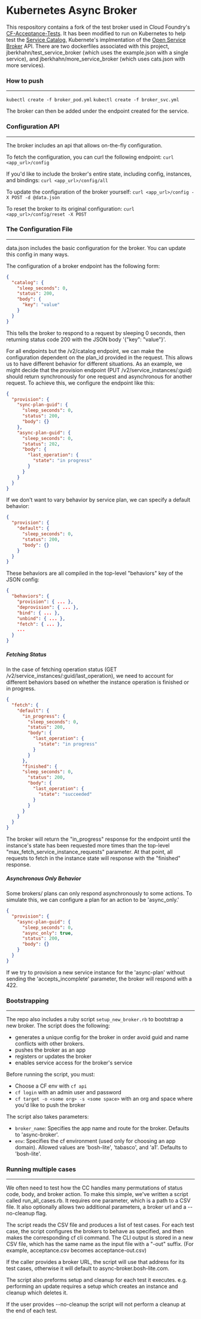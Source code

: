 # Kubernetes Async Broker

This respository contains a fork of the test broker used in Cloud Foundry's [CF-Acceptance-Tests](http://github.com/cloudfoundry/cf-acceptance-tests).
It has been modified to run on Kubernetes to help test the [Service Catalog](http://github.com/kubernetes-incubator/service-catalog), Kubernete's implmentation
of the [Open Service Broker](https://www.openservicebrokerapi.org/) API. There are two dockerfiles associated with this project, jberkhahn/test_service_broker (which uses
the example.json with a single service), and jberkhahn/more_service_broker (which uses cats.json with more services).
### How to push ###
-------------------
`kubectl create -f broker_pod.yml`
`kubectl create -f broker_svc.yml`

The broker can then be added under the endpoint created for the service.



### Configuration API ###
------------------------
The broker includes an api that allows on-the-fly configuration.

To fetch the configuration, you can curl the following endpoint:
`curl <app_url>/config`

If you'd like to include the broker's entire state, including config, instances, and bindings:
`curl <app_url>/config/all`

To update the configuration of the broker yourself:
`curl <app_url>/config -X POST -d @data.json`

To reset the broker to its original configuration:
`curl <app_url>/config/reset -X POST`


### The Configuration File ###
------------------------------
data.json includes the basic configuration for the broker. You can update this config in many ways.

The configuration of a broker endpoint has the following form:
```json
{
  "catalog": {
    "sleep_seconds": 0,
    "status": 200,
    "body": {
      "key": "value"
    }
  }
}
```

This tells the broker to respond to a request by sleeping 0 seconds, then returning status code 200 with the JSON body
'{"key": "value"}'.

For all endpoints but the /v2/catalog endpoint, we can make the configuration dependent on the plan_id provided
in the request. This allows us to have different behavior for different situations. As an example, we might decide
that the provision endpoint (PUT /v2/service_instances/:guid) should return synchronously for one request and asynchronous
for another request. To achieve this, we configure the endpoint like this:
```json
{
  "provision": {
    "sync-plan-guid": {
      "sleep_seconds": 0,
      "status": 200,
      "body": {}
    },
    "async-plan-guid": {
      "sleep_seconds": 0,
      "status": 202,
      "body": {
        "last_operation": {
          "state": "in progress"
        }
      }
    }
  }
}
```

If we don't want to vary behavior by service plan, we can specify a default behavior:
```json
{
  "provision": {
    "default": {
      "sleep_seconds": 0,
      "status": 200,
      "body": {}
    }
  }
}
```

These behaviors are all compiled in the top-level "behaviors" key of the JSON config:

```json
{
  "behaviors": {
    "provision": { ... },
    "deprovision": { ... },
    "bind": { ... },
    "unbind": { ... },
    "fetch": { ... },
    ...
  }
}
```

##### Fetching Status #####

In the case of fetching operation status (GET /v2/service_instances/:guid/last_operation), we need to account for different behaviors
based on whether the instance operation is finished or in progress.

```json
{
  "fetch": {
    "default": {
      "in_progress": {
        "sleep_seconds": 0,
        "status": 200,
        "body": {
          "last_operation": {
            "state": "in progress"
          }
        }
      },
      "finished": {
      "sleep_seconds": 0,
        "status": 200,
        "body": {
          "last_operation": {
            "state": "succeeded"
          }
        }
      }
    }
  }
}
```

The broker will return the "in_progress" response for the endpoint until the instance's state has been requested more
times than the top-level "max_fetch_service_instance_requests" parameter. At that point, all requests to fetch in the
instance state will response with the "finished" response.

##### Asynchronous Only Behavior #####

Some brokers/ plans can only respond asynchronously to some actions. To simulate this, we can configure a plan for an action
to be 'async_only.'

```json
{
  "provision": {
    "async-plan-guid": {
      "sleep_seconds": 0,
      "async_only": true,
      "status": 200,
      "body": {}
    }
  }
}
```

If we try to provision a new service instance for the 'async-plan' without sending the 'accepts_incomplete' parameter,
the broker will respond with a 422.


### Bootstrapping ###
---------------------
The repo also includes a ruby script `setup_new_broker.rb` to bootstrap a new broker. The script does the following:
- generates a unique config for the broker in order avoid guid and name conflicts with other brokers.
- pushes the broker as an app
- registers or updates the broker
- enables service access for the broker's service

Before running the script, you must:
- Choose a CF env with `cf api`
- `cf login` with an admin user and password
- `cf target -o <some org> -s <some space>` with an org and space where you'd like to push the broker

The script also takes parameters:
- `broker_name`: Specifies the app name and route for the broker. Defaults to 'async-broker'.
- `env`: Specifies the cf environment (used only for choosing an app domain). Allowed values are 'bosh-lite',
         'tabasco', and 'a1'. Defaults to 'bosh-lite'.


### Running multiple cases ###
--------------------------
We often need to test how the CC handles many permutations of status code, body, and broker action. To make this simple, we've
written a script called run_all_cases.rb. It requires one parameter, which is a path to a CSV file. It also optionally allows
two additional parameters, a broker url and a --no-cleanup flag.

The script reads the CSV file and produces a list of test cases. For each test case, the script configures the brokers to behave
as specified, and then makes the corresponding cf cli command. The CLI output is stored in a new CSV file, which has the same
name as the input file with a "-out" suffix. (For example, acceptance.csv becomes acceptance-out.csv)

If the caller provides a broker URL, the script will use that address for its test cases, otherwise it will default to 
async-broker.bosh-lite.com.

The script also preforms setup and cleanup for each test it executes. e.g. performing an update requires a setup which
creates an instance and cleanup which deletes it.

If the user provides --no-cleanup the script will not perform a cleanup at the end of each test.


